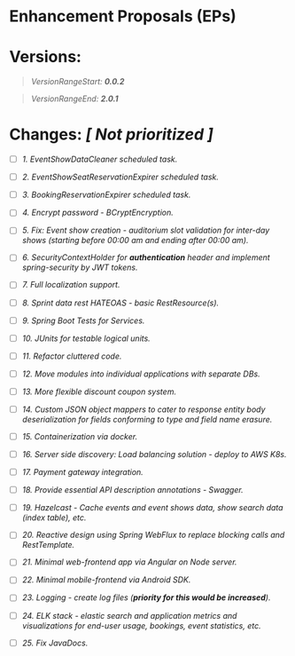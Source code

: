 # Enhancement Proposals (EPs)

# Versions: 
> _VersionRangeStart: **0.0.2**_

> _VersionRangeEnd: **2.0.1**_

# Changes: *[ Not prioritized ]*

- [ ] *1. EventShowDataCleaner scheduled task.*

- [ ] *2. EventShowSeatReservationExpirer scheduled task.*

- [ ] *3. BookingReservationExpirer scheduled task.*

- [ ] *4. Encrypt password - BCryptEncryption.*

- [ ] *5. Fix: Event show creation - auditorium slot validation for inter-day shows (starting before 00:00 am and ending after 00:00 am).*

- [ ] *6. SecurityContextHolder for **authentication** header and implement spring-security by JWT tokens.*

- [ ] *7. Full localization support.*

- [ ] *8. Sprint data rest HATEOAS - basic RestResource(s).*

- [ ] *9. Spring Boot Tests for Services.*

- [ ] *10. JUnits for testable logical units.*

- [ ] *11. Refactor cluttered code.*

- [ ] *12. Move modules into individual applications with separate DBs.*

- [ ] *13. More flexible discount coupon system.*

- [ ] *14. Custom JSON object mappers to cater to response entity body deserialization for fields conforming to type and field name erasure.*

- [ ] *15. Containerization via docker.*

- [ ] *16. Server side discovery: Load balancing solution - deploy to AWS K8s.*

- [ ] *17. Payment gateway integration.*

- [ ] *18. Provide essential API description annotations - Swagger.*

- [ ] *19. Hazelcast - Cache events and event shows data, show search data (index table), etc.*

- [ ] *20. Reactive design using Spring WebFlux to replace blocking calls and RestTemplate.*

- [ ] *21. Minimal web-frontend app via Angular on Node server.*

- [ ] *22. Minimal mobile-frontend via Android SDK.*

- [ ] *23. Logging - create log files (**priority for this would be increased**).*

- [ ] *24. ELK stack - elastic search and application metrics and visualizations for end-user usage, bookings, event statistics, etc.*

- [ ] *25. Fix JavaDocs.*
